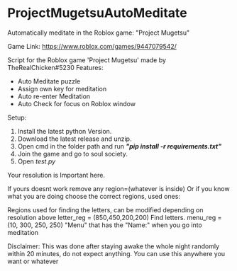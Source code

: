 # ProjectMugetsuAutoMeditate
Automatically meditate in the Roblox game: "Project Mugetsu"

Game Link: https://www.roblox.com/games/9447079542/

Script for the Roblox game 'Project Mugetsu' made by TheRealChicken#5230
Features:
  - Auto Meditate puzzle
  - Assign own key for meditation
  - Auto re-enter Meditation
  - Auto Check for focus on Roblox window



Setup:

1. Install the latest python Version.
2. Download the latest release and unzip.
3. Open cmd in the folder path and run ***"pip install -r requirements.txt"***
4. Join the game and go to soul society.
5. Open *test.py*



Your resolution is Important here.

If yours doesnt work remove any region=(whatever is inside)
Or if you know what you are doing choose the correct regions, used ones:

Regions used for finding the letters, can be modified depending on resolution above
letter_reg = (850,450,200,200) Find letters.
menu_reg = (10, 300, 250, 250) "Menu" that has the "Name:" when you go into meditation


Disclaimer: This was done after staying awake the whole night randomly within 20 minutes, do not expect anything.
You can use this anywhere you want or whatever
